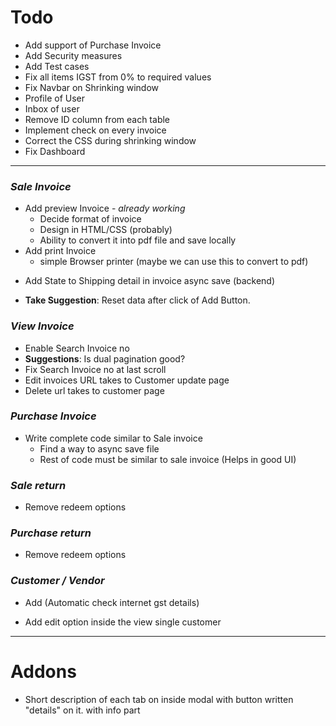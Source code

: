 # Todo

- Add support of Purchase Invoice
- Add Security measures
- Add Test cases
- Fix all items IGST from 0% to required values
- Fix Navbar on Shrinking window
- Profile of User
- Inbox of user
- Remove ID column from each table
- Implement check on every invoice
- Correct the CSS during shrinking window
- Fix Dashboard
<hr />

### *Sale Invoice*
- Add preview Invoice - *already working*
  - Decide format of invoice
  - Design in HTML/CSS (probably)
  - Ability to convert it into pdf file and save locally 
- Add print Invoice
  - simple Browser printer (maybe we can use this to convert to pdf)
<!-- - Fix Delete trxn addon button  - After refreshing page, delete button stop working correctly - Fixed -->
<!-- - Add edit button to trxn addon - I think its better not to add it. -->
<!-- - Change sessionStorage to localStorage -->
<!-- - Remove all console.log methods -->
<!-- - Make all inputs in trxn addon disabled (to prevent miscalculation) - The name input can be left enabled -->
<!-- - Put a loading screen during save invoice async -->
<!-- - Show error in the modal dialog after save_invoice press - done -->
- Add State to Shipping detail in invoice async save (backend)
<!-- - Add CGST to "tax percent" -> "CGST tax percent" in Add Item modal and in the table. -->
- **Take Suggestion**: Reset data after click of Add Button.  
<!-- - Handle the Async in backend and return appropriate statuses - *already working* -->
### *View Invoice*
- Enable Search Invoice no
- **Suggestions**: Is dual pagination good? 
- Fix Search Invoice no at last scroll
- Edit invoices URL takes to Customer update page
- Delete url takes to customer page
### *Purchase Invoice*
- Write complete code similar to Sale invoice
  - Find a way to async save file
  - Rest of code must be similar to sale invoice (Helps in good UI)
### *Sale return*
- Remove redeem options
### *Purchase return*
- Remove redeem options

### *Customer / Vendor*
<!-- - Add Checking for valid GST (Automatic check internet if possible) -->
- Add (Automatic check internet gst details)
<!-- - Add Checking for valid PAN card (Automatic check internet if possible) -->
- Add edit option inside the view single customer
<hr />

# Addons
- Short description of each tab on inside modal with button written "details" on it. with info part